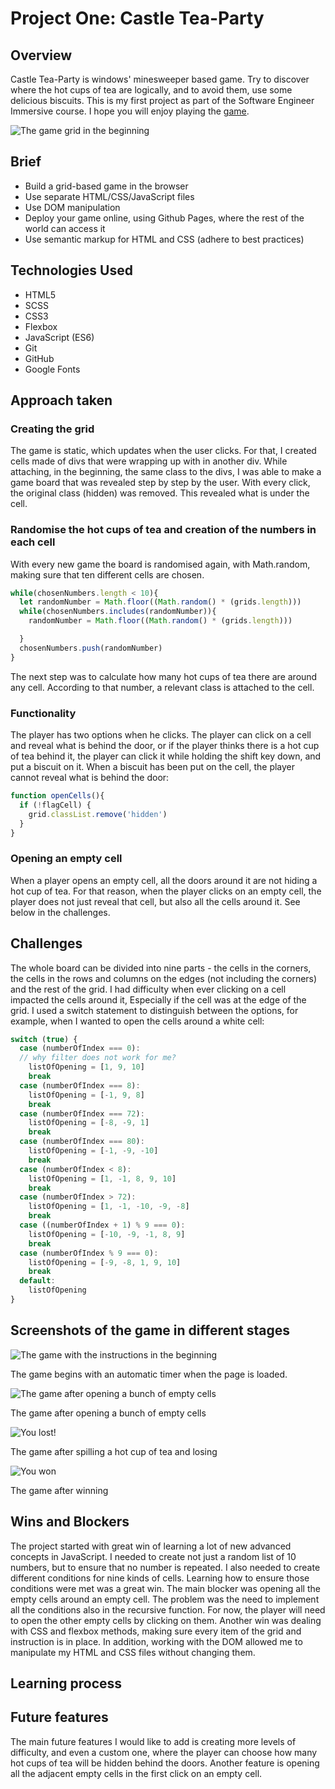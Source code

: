 # Project One: Castle Tea-Party

## Overview

Castle Tea-Party is windows' minesweeper based game. Try to discover where the hot cups of tea are logically, and to avoid them, use some delicious biscuits.
This is my first project as part of the Software Engineer Immersive course.
I hope you will enjoy playing the [game](https://mathsteacher7.github.io/Project1/).

![The game grid in the beginning](https://user-images.githubusercontent.com/51882532/61523171-bc2def80-aa0b-11e9-81e8-8093cc000e07.png)


## Brief
* Build a grid-based game in the browser
* Use separate HTML/CSS/JavaScript files
* Use DOM manipulation
* Deploy your game online, using Github Pages, where the rest of the world can access it
* Use semantic markup for HTML and CSS (adhere to best practices)




## Technologies Used

* HTML5
* SCSS
* CSS3
* Flexbox
* JavaScript (ES6)
* Git
* GitHub
* Google Fonts

## Approach taken
### Creating the grid
The game is static, which updates when the user clicks. For that, I created cells made of divs that were wrapping up with in another div. While attaching, in the beginning, the same class to the divs, I was able to make a game board that was revealed step by step by the user. With every click, the original class (hidden) was removed. This revealed what is under the cell.


### Randomise the hot cups of tea and creation of the numbers in each cell
With every new game the board is randomised again, with Math.random, making sure that ten different cells are chosen.

```js
while(chosenNumbers.length < 10){
  let randomNumber = Math.floor((Math.random() * (grids.length)))
  while(chosenNumbers.includes(randomNumber)){
    randomNumber = Math.floor((Math.random() * (grids.length)))

  }
  chosenNumbers.push(randomNumber)
}
```


The next step was to calculate how many hot cups of tea there are around any cell. According to that number, a relevant class is attached to the cell.


### Functionality
The player has two options when he clicks. The player can click on a cell and reveal what is behind the door, or if the player thinks there is a hot cup of tea behind it, the player can click it while holding the shift key down, and put a biscuit on it. When a biscuit has been put on the cell, the player cannot reveal what is behind the door:

```js
function openCells(){
  if (!flagCell) {
    grid.classList.remove('hidden')
  }
}
```

### Opening an empty cell
When a player opens an empty cell, all the doors around it are not hiding a hot cup of tea. For that reason, when the player clicks on an empty cell, the player does not just reveal that cell, but also all the cells around it. See below in the challenges.


## Challenges
The whole board can be divided into nine parts - the cells in the corners, the cells in the rows and columns on the edges (not including the corners) and the rest of the grid. I had difficulty when ever clicking on a cell impacted the cells around it, Especially if the cell was at the edge of the grid.
I used a switch statement to distinguish between the options, for example, when I wanted to open the cells around a white cell:
```js
switch (true) {
  case (numberOfIndex === 0):
  // why filter does not work for me?
    listOfOpening = [1, 9, 10]
    break
  case (numberOfIndex === 8):
    listOfOpening = [-1, 9, 8]
    break
  case (numberOfIndex === 72):
    listOfOpening = [-8, -9, 1]
    break
  case (numberOfIndex === 80):
    listOfOpening = [-1, -9, -10]
    break
  case (numberOfIndex < 8):
    listOfOpening = [1, -1, 8, 9, 10]
    break
  case (numberOfIndex > 72):
    listOfOpening = [1, -1, -10, -9, -8]
    break
  case ((numberOfIndex + 1) % 9 === 0):
    listOfOpening = [-10, -9, -1, 8, 9]
    break
  case (numberOfIndex % 9 === 0):
    listOfOpening = [-9, -8, 1, 9, 10]
    break
  default:
    listOfOpening
}
```


## Screenshots of the game in different stages


![The game with the instructions in the beginning](https://user-images.githubusercontent.com/51882532/61528610-2304d600-aa17-11e9-818d-269ef3090a6d.png)

The game begins with an automatic timer when the page is loaded.


![The game after opening a bunch of empty cells](https://user-images.githubusercontent.com/51882532/61528689-56476500-aa17-11e9-9a31-f6629650d4c9.png)

The game after opening a bunch of empty cells

![You lost!](https://user-images.githubusercontent.com/51882532/61529594-a7585880-aa19-11e9-805a-92dd71af1b87.png)

The game after spilling a hot cup of tea and losing

![You won](https://user-images.githubusercontent.com/51882532/61529669-da9ae780-aa19-11e9-9c54-c2d376b1b015.png)

The game after winning

## Wins and Blockers

The project started with great win of learning a lot of new advanced concepts in JavaScript. I needed to create not just a random list of 10 numbers, but to ensure that no number is repeated. I also needed to create different conditions for nine kinds of cells. Learning how to ensure those conditions were met was a great win.
The main blocker was opening all the empty cells around an empty cell. The problem was the need to implement all the conditions also in the recursive function. For now, the player will need to open the other empty cells by clicking on them.
Another win was dealing with CSS and flexbox methods, making sure every item of the grid and instruction is in place. In addition, working with the DOM allowed me to manipulate my HTML and CSS files without changing them.

## Learning process


## Future features

The main future features I would like to add is creating more levels of difficulty, and even a custom one, where the player can choose how many hot cups of tea will be hidden behind the doors.
Another feature is opening all the adjacent empty cells in the first click on an empty cell.
